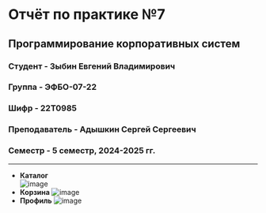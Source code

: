 # Отчёт по практике №7

## Программирование корпоративных систем

### Студент - **Зыбин Евгений Владимирович**

### Группа - **ЭФБО-07-22**

### Шифр - **22Т0985**

### Преподаватель - **Адышкин Сергей Сергеевич**

### Семестр - 5 семестр, 2024-2025 гг.

---

- **Каталог**  
  ![image](https://github.com/user-attachments/assets/a4c19cbf-aa15-42c4-8c52-c042e8f99fa8)
- **Корзина**
![image](https://github.com/user-attachments/assets/91553975-9a18-4299-88f8-1fb290f70a19)
- **Профиль** 
![image](https://github.com/user-attachments/assets/17229d4b-6344-484d-823e-8dbe0899948b)
